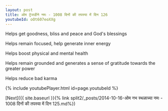 ```yaml
---
layout: post
title: ओम ट्रेजडीने नमः - 1008 दिनों की तपस्या में दिन 126
youtubeId: oOt607eoXXg
---
```

 
 
Helps get goodness, bliss and peace and God's blessings
 
Helps remain focused, help generate inner energy 
 
Helps boost physical and mental health 
 
Helps remain grounded and generates a sense of gratitude towards the greater power 
 
Helps reduce bad karma
 
 
 
 


{% include youtubePlayer.html id=page.youtubeId %}
 
[Next]({{ site.baseurl }}{% link  split2/_posts/2014-10-16-ओम नभ स्थळाच्या नमः - 1008 दिनों की तपस्या में दिन 125.md%})
 
